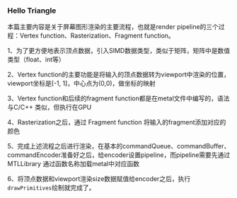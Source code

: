 ### Hello Triangle

本篇主要内容是关于屏幕图形渲染的主要流程，也就是render pipeline的三个过程：Vertex function、Rasterization、Fragment function。

1、为了更方便地表示顶点数据，引入SIMD数据类型，类似于矩阵，矩阵中是数值类型（float、int等）

2、Vertex function的主要功能是将输入的顶点数据转为viewport中渲染的位置，viewport坐标是[-1, 1]，中心点为(0,0)，做坐标的映射

3、Vertex function和后续的fragment function都是在metal文件中编写的，语法与C/C++ 类似，但执行在GPU

4、Rasterization之后，通过 Fragment function 将输入的fragment添加对应的颜色

5、完成上述流程之后进行渲染，在基本的commandQueue、commandBuffer、commandEncoder准备好之后，给encoder设置pipeline，而pipeline需要先通过 MTLLibrary 通过函数名称加载metal中对应函数

6、将顶点数据和viewport渲染size数据赋值给encoder之后，执行`drawPrimitives`绘制就完成了。